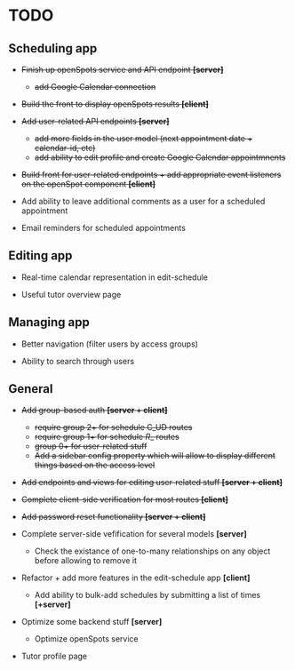 # TODO #

## Scheduling app ##

* ~~Finish up openSpots service and API endpoint **[server]**~~
  - ~~add Google Calendar connection~~

* ~~Build the front to display openSpots results **[client]**~~

* ~~Add user-related API endpoints **[server]**~~
  - ~~add more fields in the user model (next appointment date + calendar-id, etc)~~
  - ~~add ability to edit profile and create Google Calendar appointmnents~~

* ~~Build front for user-related endpoints + add appropriate event listeners on the openSpot component **[client]**~~

* Add ability to leave additional comments as a user for a scheduled appointment

* Email reminders for scheduled appointments


## Editing app ##

* Real-time calendar representation in edit-schedule

* Useful tutor overview page

## Managing app ##

* Better navigation (filter users by access groups)

* Ability to search through users

## General ##

* ~~Add group-based auth **[server + client]**~~
  - ~~require group 2+ for schedule C_UD routes~~
  - ~~require group 1+ for schedule _R__ routes~~
  - ~~group 0+ for user-related stuff~~
  - ~~Add a sidebar config property which will allow to display different things based on the access level~~

* ~~Add endpoints and views for editing user-related stuff **[server + client]**~~

* ~~Complete client-side verification for most routes **[client]**~~

* ~~Add password reset functionality **[server + client]**~~

* Complete server-side vefification for several models **[server]**
  - Check the existance of one-to-many relationships on any object before allowing to remove it

* Refactor + add more features in the edit-schedule app **[client]**
  - Add ability to bulk-add schedules by submitting a list of times **[+server]**

* Optimize some backend stuff **[server]**
  - Optimize openSpots service

* Tutor profile page